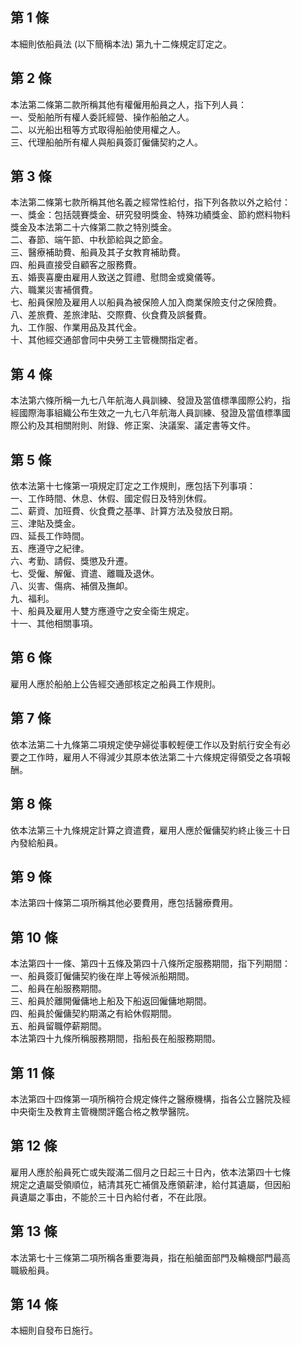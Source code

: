 第 1 條
-------
本細則依船員法 (以下簡稱本法) 第九十二條規定訂定之。

第 2 條
-------
本法第二條第二款所稱其他有權僱用船員之人，指下列人員：  
一、受船舶所有權人委託經營、操作船舶之人。  
二、以光船出租等方式取得船舶使用權之人。  
三、代理船舶所有權人與船員簽訂僱傭契約之人。

第 3 條
-------
本法第二條第七款所稱其他名義之經常性給付，指下列各款以外之給付：  
一、獎金：包括競賽獎金、研究發明獎金、特殊功績獎金、節約燃料物料  
    獎金及本法第二十六條第二款之特別獎金。  
二、春節、端午節、中秋節給與之節金。  
三、醫療補助費、船員及其子女教育補助費。  
四、船員直接受自顧客之服務費。  
五、婚喪喜慶由雇用人致送之賀禮、慰問金或奠儀等。  
六、職業災害補償費。  
七、船員保險及雇用人以船員為被保險人加入商業保險支付之保險費。  
八、差旅費、差旅津貼、交際費、伙食費及誤餐費。  
九、工作服、作業用品及其代金。  
十、其他經交通部會同中央勞工主管機關指定者。

第 4 條
-------
本法第六條所稱一九七八年航海人員訓練、發證及當值標準國際公約，指  
經國際海事組織公布生效之一九七八年航海人員訓練、發證及當值標準國  
際公約及其相關附則、附錄、修正案、決議案、議定書等文件。

第 5 條
-------
依本法第十七條第一項規定訂定之工作規則，應包括下列事項：  
一、工作時間、休息、休假、國定假日及特別休假。  
二、薪資、加班費、伙食費之基準、計算方法及發放日期。  
三、津貼及獎金。  
四、延長工作時間。  
五、應遵守之紀律。  
六、考勤、請假、獎懲及升遷。  
七、受僱、解僱、資遣、離職及退休。  
八、災害、傷病、補償及撫卹。  
九、福利。  
十、船員及雇用人雙方應遵守之安全衛生規定。  
十一、其他相關事項。

第 6 條
-------
雇用人應於船舶上公告經交通部核定之船員工作規則。

第 7 條
-------
依本法第二十九條第二項規定使孕婦從事較輕便工作以及對航行安全有必  
要之工作時，雇用人不得減少其原本依法第二十六條規定得領受之各項報  
酬。

第 8 條
-------
依本法第三十九條規定計算之資遣費，雇用人應於僱傭契約終止後三十日  
內發給船員。

第 9 條
-------
本法第四十條第二項所稱其他必要費用，應包括醫療費用。

第 10 條
--------
本法第四十一條、第四十五條及第四十八條所定服務期間，指下列期間：  
一、船員簽訂僱傭契約後在岸上等候派船期間。  
二、船員在船服務期間。  
三、船員於離開僱傭地上船及下船返回僱傭地期間。  
四、船員於僱傭契約期滿之有給休假期間。  
五、船員留職停薪期間。  
本法第四十九條所稱服務期間，指船長在船服務期間。

第 11 條
--------
本法第四十四條第一項所稱符合規定條件之醫療機構，指各公立醫院及經  
中央衛生及教育主管機關評鑑合格之教學醫院。

第 12 條
--------
雇用人應於船員死亡或失蹤滿二個月之日起三十日內，依本法第四十七條  
規定之遺屬受領順位，結清其死亡補償及應領薪津，給付其遺屬，但因船  
員遺屬之事由，不能於三十日內給付者，不在此限。

第 13 條
--------
本法第七十三條第二項所稱各重要海員，指在船艙面部門及輪機部門最高  
職級船員。

第 14 條
--------
本細則自發布日施行。


